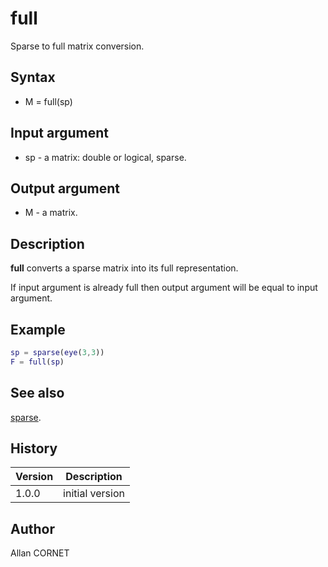 

# full

Sparse to full matrix conversion.

## Syntax

- M = full(sp)

## Input argument

 - sp - a matrix: double or logical, sparse.

## Output argument

 - M - a matrix.

## Description


  <p><b>full</b> converts a sparse matrix into its full representation.</p>
  <p> If input argument is already full then output argument will be equal to input argument.</p>


## Example

```matlab
sp = sparse(eye(3,3))
F = full(sp)
```

## See also

[sparse](sparse.md).
## History

|Version|Description|
|------|------|
|1.0.0|initial version|


## Author

Allan CORNET



